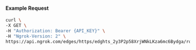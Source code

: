 <!-- Code generated for API Clients. DO NOT EDIT. -->

#### Example Request

```bash
curl \
-X GET \
-H "Authorization: Bearer {API_KEY}" \
-H "Ngrok-Version: 2" \
https://api.ngrok.com/edges/https/edghts_2y3P2p58XrjWNkLKza6mc6Bydga/routes/edghtsrt_2y3P2mkn21JwKDgawWFcs50Ne1S/user_agent_filter
```
